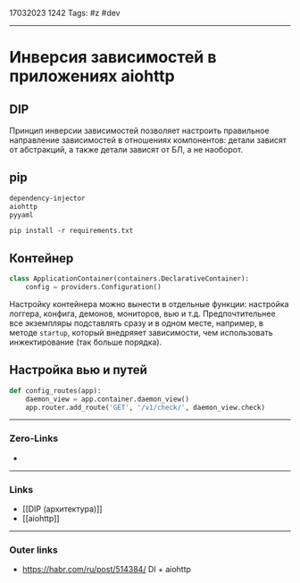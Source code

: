17032023 1242
Tags: #z #dev

---
# Инверсия зависимостей в приложениях aiohttp

## DIP

Принцип инверсии зависимостей позволяет настроить правильное направление зависимостей в отношениях компонентов: детали зависят от абстракций, а также детали зависят от БЛ, а не наоборот.

## pip

```txt
dependency-injector
aiohttp
pyyaml
```

```shell
pip install -r requirements.txt
```

## Контейнер

```python
class ApplicationContainer(containers.DeclarativeContainer):
	config = providers.Configuration()
```

Настройку контейнера можно вынести в отдельные функции: настройка логгера, конфига, демонов, мониторов, вью и т.д.
Предпочтительнее все экземпляры подставлять сразу и в одном месте, например, в методе `startup`, который внедряяет зависимости, чем использовать инжектирование (так больше порядка).

## Настройка вью и путей

```python
def config_routes(app):  
    daemon_view = app.container.daemon_view()  
    app.router.add_route('GET', '/v1/check/', daemon_view.check)
```

---
### Zero-Links
- 

---
### Links
- [[DIP (архитектура)]]
- [[aiohttp]]

---
### Outer links
- https://habr.com/ru/post/514384/ DI + aiohttp